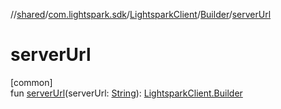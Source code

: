 //[shared](../../../../index.md)/[com.lightspark.sdk](../../index.md)/[LightsparkClient](../index.md)/[Builder](index.md)/[serverUrl](server-url.md)

# serverUrl

[common]\
fun [serverUrl](server-url.md)(serverUrl: [String](https://kotlinlang.org/api/latest/jvm/stdlib/kotlin/-string/index.html)): [LightsparkClient.Builder](index.md)
